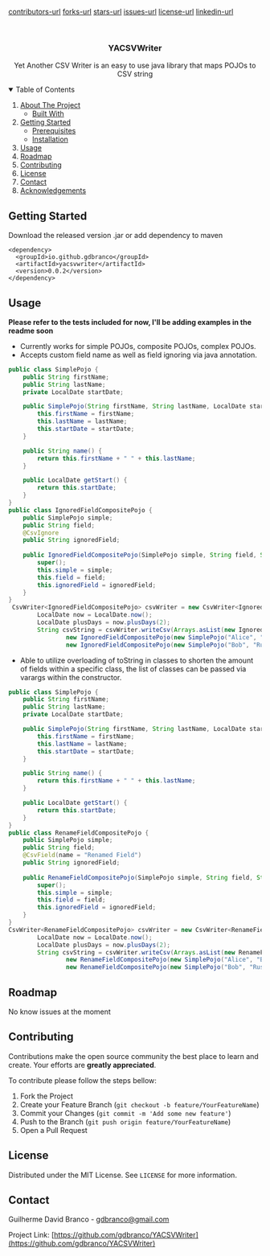 [contributors-url]
[forks-url]
[stars-url]
[issues-url]
[license-url]
[linkedin-url]

<br />
<p align="center">

  <h3 align="center">YACSVWriter</h3>

  <p align="center">
    Yet Another CSV Writer is an easy to use java library that maps POJOs to CSV string
    <br />
  </p>
</p>

<!-- TABLE OF CONTENTS -->
<details open="open">
  <summary>Table of Contents</summary>
  <ol>
    <li>
      <a href="#about-the-project">About The Project</a>
      <ul>
        <li><a href="#built-with">Built With</a></li>
      </ul>
    </li>
    <li>
      <a href="#getting-started">Getting Started</a>
      <ul>
        <li><a href="#prerequisites">Prerequisites</a></li>
        <li><a href="#installation">Installation</a></li>
      </ul>
    </li>
    <li><a href="#usage">Usage</a></li>
    <li><a href="#roadmap">Roadmap</a></li>
    <li><a href="#contributing">Contributing</a></li>
    <li><a href="#license">License</a></li>
    <li><a href="#contact">Contact</a></li>
    <li><a href="#acknowledgements">Acknowledgements</a></li>
  </ol>
</details>

## Getting Started

Download the released version .jar or add dependency to maven

```
<dependency>
  <groupId>io.github.gdbranco</groupId>
  <artifactId>yacsvwriter</artifactId>
  <version>0.0.2</version>
</dependency>
```

## Usage

**Please refer to the tests included for now, I'll be adding examples in the readme soon**

* Currently works for simple POJOs, composite POJOs, complex POJOs.
* Accepts custom field name as well as field ignoring via java annotation.
```java
public class SimplePojo {
	public String firstName;
    public String lastName;
    private LocalDate startDate;

    public SimplePojo(String firstName, String lastName, LocalDate startDate) {
        this.firstName = firstName;
        this.lastName = lastName;
        this.startDate = startDate;
    }

    public String name() {
        return this.firstName + " " + this.lastName;
    }

    public LocalDate getStart() {
        return this.startDate;
    }
}
public class IgnoredFieldCompositePojo {
	public SimplePojo simple;
	public String field;
	@CsvIgnore
	public String ignoredField;
	
	public IgnoredFieldCompositePojo(SimplePojo simple, String field, String ignoredField) {
		super();
		this.simple = simple;
		this.field = field;
		this.ignoredField = ignoredField;
	}
}
 CsvWriter<IgnoredFieldCompositePojo> csvWriter = new CsvWriter<IgnoredFieldCompositePojo>();
    	LocalDate now = LocalDate.now();
    	LocalDate plusDays = now.plusDays(2);
		String csvString = csvWriter.writeCsv(Arrays.asList(new IgnoredFieldCompositePojo[] {
    			new IgnoredFieldCompositePojo(new SimplePojo("Alice", "Bennett", now), "firstRowField", "firstRowIgnoredField"),
    			new IgnoredFieldCompositePojo(new SimplePojo("Bob", "Russell", plusDays), "secondRowField", "secondRowIgnoredField")}));
```
* Able to utilize overloading of toString in classes to shorten the amount of fields within a specific class, the list of classes can be passed via varargs within the constructor.
```java
public class SimplePojo {
	public String firstName;
    public String lastName;
    private LocalDate startDate;

    public SimplePojo(String firstName, String lastName, LocalDate startDate) {
        this.firstName = firstName;
        this.lastName = lastName;
        this.startDate = startDate;
    }

    public String name() {
        return this.firstName + " " + this.lastName;
    }

    public LocalDate getStart() {
        return this.startDate;
    }
}
public class RenameFieldCompositePojo {
	public SimplePojo simple;
	public String field;
	@CsvField(name = "Renamed Field")
	public String ignoredField;
	
	public RenameFieldCompositePojo(SimplePojo simple, String field, String ignoredField) {
		super();
		this.simple = simple;
		this.field = field;
		this.ignoredField = ignoredField;
	}
}
CsvWriter<RenameFieldCompositePojo> csvWriter = new CsvWriter<RenameFieldCompositePojo>();
    	LocalDate now = LocalDate.now();
    	LocalDate plusDays = now.plusDays(2);
		String csvString = csvWriter.writeCsv(Arrays.asList(new RenameFieldCompositePojo[] {
    			new RenameFieldCompositePojo(new SimplePojo("Alice", "Bennett", now), "firstRowField", "firstRowRenamedField"),
    			new RenameFieldCompositePojo(new SimplePojo("Bob", "Russell", plusDays), "secondRowField", "secondRowRenamedField")}));
```

## Roadmap

No know issues at the moment

## Contributing

Contributions make the open source community the best place to learn and create. Your efforts are **greatly appreciated**.

To contribute please follow the steps bellow:

1. Fork the Project
2. Create your Feature Branch (`git checkout -b feature/YourFeatureName`)
3. Commit your Changes (`git commit -m 'Add some new feature'`)
4. Push to the Branch (`git push origin feature/YourFeatureName`)
5. Open a Pull Request

## License

Distributed under the MIT License. See `LICENSE` for more information.

## Contact

Guilherme David Branco - gdbranco@gmail.com

Project Link: [https://github.com/gdbranco/YACSVWriter](https://github.com/gdbranco/YACSVWriter)

[contributors-url]: https://github.com/gdbranco/YACSVWriter/graphs/contributors
[forks-url]: https://github.com/gdbranco/YACSVWriter/network/members
[stars-url]: https://github.com/gdbranco/YACSVWriter/stargazers
[issues-url]: https://github.com/gdbranco/YACSVWriter/issues
[license-url]: https://github.com/gdbranco/YACSVWriter/blob/main/LICENSE
[linkedin-url]: https://www.linkedin.com/in/guilherme-david-branco-1b4a4b137/
